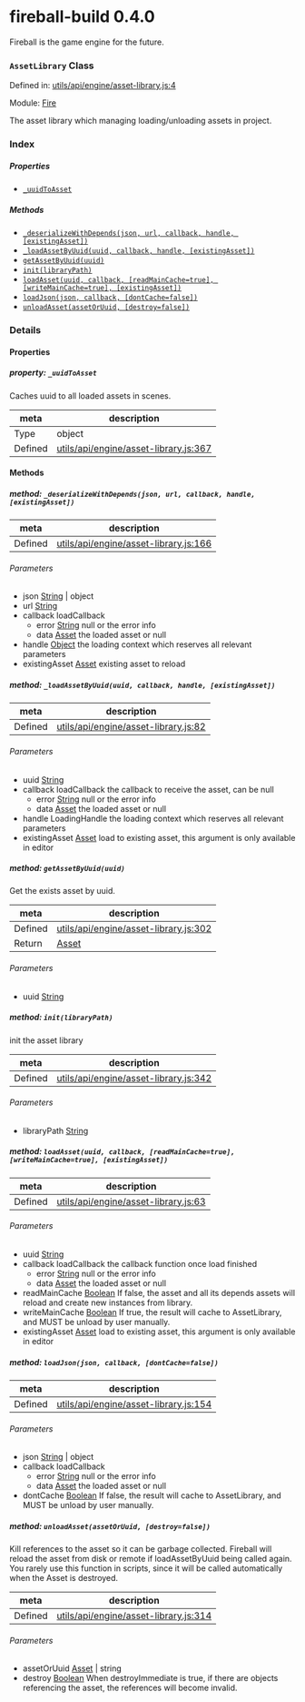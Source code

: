 
# fireball-build 0.4.0

Fireball is the game engine for the future.

### `AssetLibrary` Class


Defined in: [utils/api/engine/asset-library.js:4](../files/utils/api/engine/asset-library.js.js)

Module: [Fire](../modules/Fire.md)




The asset library which managing loading/unloading assets in project.

### Index

##### Properties

  - [`_uuidToAsset`](#property-_uuidtoasset)



##### Methods

  - [`_deserializeWithDepends(json, url, callback, handle, [existingAsset])`](#method-_deserializewithdependsjson-url-callback-handle-existingasset)
  - [`_loadAssetByUuid(uuid, callback, handle, [existingAsset])`](#method-_loadassetbyuuiduuid-callback-handle-existingasset)
  - [`getAssetByUuid(uuid)`](#method-getassetbyuuiduuid)
  - [`init(libraryPath)`](#method-initlibrarypath)
  - [`loadAsset(uuid, callback, [readMainCache=true], [writeMainCache=true], [existingAsset])`](#method-loadassetuuid-callback-readmaincachetrue-writemaincachetrue-existingasset)
  - [`loadJson(json, callback, [dontCache=false])`](#method-loadjsonjson-callback-dontcachefalse)
  - [`unloadAsset(assetOrUuid, [destroy=false])`](#method-unloadassetassetoruuid-destroyfalse)





### Details


#### Properties



##### property: `_uuidToAsset`

Caches uuid to all loaded assets in scenes.

| meta | description |
|------|-------------|
| Type | object |
| Defined | [utils/api/engine/asset-library.js:367](../files/utils_api_engine_asset-library.js.md#l367) |






<!-- Method Block -->
#### Methods


##### method: `_deserializeWithDepends(json, url, callback, handle, [existingAsset])`



| meta | description |
|------|-------------|
| Defined | [utils/api/engine/asset-library.js:166](../files/utils_api_engine_asset-library.js.md#l166) |

###### Parameters
- json <a href="https://developer.mozilla.org/en/JavaScript/Reference/Global_Objects/String" class="crosslink external" target="_blank">String</a> | object  
- url <a href="https://developer.mozilla.org/en/JavaScript/Reference/Global_Objects/String" class="crosslink external" target="_blank">String</a>  
- callback loadCallback  
	- error <a href="https://developer.mozilla.org/en/JavaScript/Reference/Global_Objects/String" class="crosslink external" target="_blank">String</a> null or the error info
	- data <a href="../classes/Asset.html" class="crosslink">Asset</a> the loaded asset or null
- handle <a href="https://developer.mozilla.org/en/JavaScript/Reference/Global_Objects/Object" class="crosslink external" target="_blank">Object</a> the loading context which reserves all relevant parameters
- existingAsset <a href="../classes/Asset.html" class="crosslink">Asset</a> existing asset to reload


##### method: `_loadAssetByUuid(uuid, callback, handle, [existingAsset])`



| meta | description |
|------|-------------|
| Defined | [utils/api/engine/asset-library.js:82](../files/utils_api_engine_asset-library.js.md#l82) |

###### Parameters
- uuid <a href="https://developer.mozilla.org/en/JavaScript/Reference/Global_Objects/String" class="crosslink external" target="_blank">String</a>  
- callback loadCallback the callback to receive the asset, can be null
	- error <a href="https://developer.mozilla.org/en/JavaScript/Reference/Global_Objects/String" class="crosslink external" target="_blank">String</a> null or the error info
	- data <a href="../classes/Asset.html" class="crosslink">Asset</a> the loaded asset or null
- handle LoadingHandle the loading context which reserves all relevant parameters
- existingAsset <a href="../classes/Asset.html" class="crosslink">Asset</a> load to existing asset, this argument is only available in editor


##### method: `getAssetByUuid(uuid)`

Get the exists asset by uuid.

| meta | description |
|------|-------------|
| Defined | [utils/api/engine/asset-library.js:302](../files/utils_api_engine_asset-library.js.md#l302) |
| Return 		 | <a href="../classes/Asset.html" class="crosslink">Asset</a> 

###### Parameters
- uuid <a href="https://developer.mozilla.org/en/JavaScript/Reference/Global_Objects/String" class="crosslink external" target="_blank">String</a>  


##### method: `init(libraryPath)`

init the asset library

| meta | description |
|------|-------------|
| Defined | [utils/api/engine/asset-library.js:342](../files/utils_api_engine_asset-library.js.md#l342) |

###### Parameters
- libraryPath <a href="https://developer.mozilla.org/en/JavaScript/Reference/Global_Objects/String" class="crosslink external" target="_blank">String</a>  


##### method: `loadAsset(uuid, callback, [readMainCache=true], [writeMainCache=true], [existingAsset])`



| meta | description |
|------|-------------|
| Defined | [utils/api/engine/asset-library.js:63](../files/utils_api_engine_asset-library.js.md#l63) |

###### Parameters
- uuid <a href="https://developer.mozilla.org/en/JavaScript/Reference/Global_Objects/String" class="crosslink external" target="_blank">String</a>  
- callback loadCallback the callback function once load finished
	- error <a href="https://developer.mozilla.org/en/JavaScript/Reference/Global_Objects/String" class="crosslink external" target="_blank">String</a> null or the error info
	- data <a href="../classes/Asset.html" class="crosslink">Asset</a> the loaded asset or null
- readMainCache <a href="https://developer.mozilla.org/en/JavaScript/Reference/Global_Objects/Boolean" class="crosslink external" target="_blank">Boolean</a> If false, the asset and all its depends assets will reload and create new instances from library.
- writeMainCache <a href="https://developer.mozilla.org/en/JavaScript/Reference/Global_Objects/Boolean" class="crosslink external" target="_blank">Boolean</a> If true, the result will cache to AssetLibrary, and MUST be unload by user manually.
- existingAsset <a href="../classes/Asset.html" class="crosslink">Asset</a> load to existing asset, this argument is only available in editor


##### method: `loadJson(json, callback, [dontCache=false])`



| meta | description |
|------|-------------|
| Defined | [utils/api/engine/asset-library.js:154](../files/utils_api_engine_asset-library.js.md#l154) |

###### Parameters
- json <a href="https://developer.mozilla.org/en/JavaScript/Reference/Global_Objects/String" class="crosslink external" target="_blank">String</a> | object  
- callback loadCallback  
	- error <a href="https://developer.mozilla.org/en/JavaScript/Reference/Global_Objects/String" class="crosslink external" target="_blank">String</a> null or the error info
	- data <a href="../classes/Asset.html" class="crosslink">Asset</a> the loaded asset or null
- dontCache <a href="https://developer.mozilla.org/en/JavaScript/Reference/Global_Objects/Boolean" class="crosslink external" target="_blank">Boolean</a> If false, the result will cache to AssetLibrary, and MUST be unload by user manually.


##### method: `unloadAsset(assetOrUuid, [destroy=false])`

Kill references to the asset so it can be garbage collected.
Fireball will reload the asset from disk or remote if loadAssetByUuid being called again.
You rarely use this function in scripts, since it will be called automatically when the Asset is destroyed.

| meta | description |
|------|-------------|
| Defined | [utils/api/engine/asset-library.js:314](../files/utils_api_engine_asset-library.js.md#l314) |

###### Parameters
- assetOrUuid <a href="../classes/Asset.html" class="crosslink">Asset</a> | string  
- destroy <a href="https://developer.mozilla.org/en/JavaScript/Reference/Global_Objects/Boolean" class="crosslink external" target="_blank">Boolean</a> When destroyImmediate is true, if there are objects referencing the asset, the references will become invalid.



